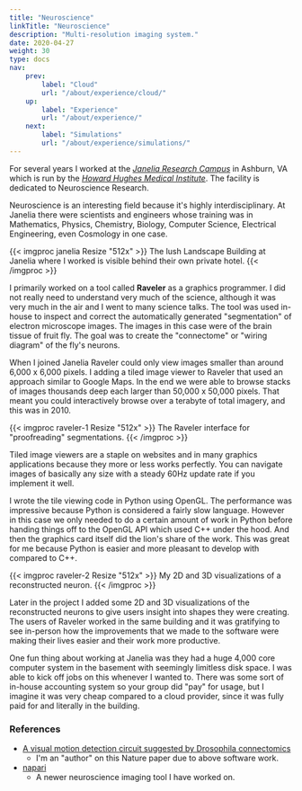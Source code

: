 ```yaml
---
title: "Neuroscience"
linkTitle: "Neuroscience"
description: "Multi-resolution imaging system."
date: 2020-04-27
weight: 30
type: docs
nav:
    prev:
        label: "Cloud"
        url: "/about/experience/cloud/"
    up:
        label: "Experience"
        url: "/about/experience/"
    next:
        label: "Simulations"
        url: "/about/experience/simulations/"
---
```


For several years I worked at the [*Janelia Research
Campus*](http://janelia.org) in Ashburn, VA which is run by the [*Howard
Hughes Medical Institute*](http://hhmi.org). The facility is dedicated to
Neuroscience Research.

Neuroscience is an interesting field because it's highly interdisciplinary.
At Janelia there were scientists and engineers whose training was in
Mathematics, Physics, Chemistry, Biology, Computer Science, Electrical
Engineering, even Cosmology in one case.

{{< imgproc janelia Resize "512x" >}}
The lush Landscape Building at Janelia where I worked is visible
behind their own private hotel.
{{< /imgproc >}}

I primarily worked on a tool called **Raveler** as a graphics programmer. I
did not really need to understand very much of the science, although it was
very much in the air and I went to many science talks. The tool was used
in-house to inspect and correct the automatically generated "segmentation"
of electron microscope images. The images in this case were of the brain
tissue of fruit fly. The goal was to create the "connectome" or "wiring
diagram" of the fly's neurons.

When I joined Janelia Raveler could only view images smaller than around
6,000 x 6,000 pixels. I adding a tiled image viewer to Raveler that used an
approach similar to Google Maps. In the end we were able to browse stacks
of images thousands deep each larger than 50,000 x 50,000 pixels. That
meant you could interactively browse over a terabyte of total imagery, and
this was in 2010.

{{< imgproc raveler-1 Resize "512x" >}}
The Raveler interface for "proofreading" segmentations.
{{< /imgproc >}}

Tiled image viewers are a staple on websites and in many graphics
applications because they more or less works perfectly. You can navigate
images of basically any size with a steady 60Hz update rate if you
implement it well.

I wrote the tile viewing code in Python using OpenGL. The performance was
impressive because Python is considered a fairly slow language. However in
this case we only needed to do a certain amount of work in Python before
handing things off to the OpenGL API which used C++ under the hood. And
then the graphics card itself did the lion's share of the work. This was
great for me because Python is easier and more pleasant to develop with
compared to C++.

{{< imgproc raveler-2 Resize "512x" >}}
My 2D and 3D visualizations of a reconstructed neuron.
{{< /imgproc >}}

Later in the project I added some 2D and 3D visualizations of the
reconstructed neurons to give users insight into shapes they were creating.
The users of Raveler worked in the same building and it was
gratifying to see in-person how the improvements that we made to the
software were making their lives easier and their work more productive.

One fun thing about working at Janelia was they had a huge 4,000 core
computer system in the basement with seemingly limitless disk space. I was
able to kick off jobs on this whenever I wanted to. There was some sort of
in-house accounting system so your group did "pay" for usage, but I imagine
it was very cheap compared to a cloud provider, since it was fully paid
for and literally in the building.

### References
* [A visual motion detection circuit suggested by Drosophila connectomics](https://www.nature.com/articles/nature12450)
    * I'm an "author" on this Nature paper due to above software work.
* [napari](https://tobeva.com/projects/napari/)
    * A newer neuroscience imaging tool I have worked on.
